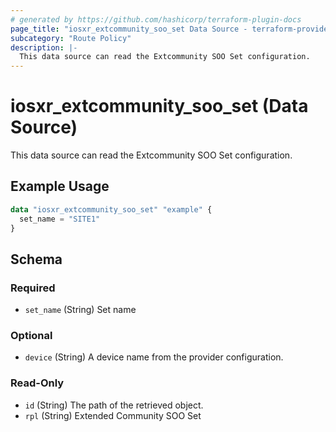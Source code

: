 ```yaml
---
# generated by https://github.com/hashicorp/terraform-plugin-docs
page_title: "iosxr_extcommunity_soo_set Data Source - terraform-provider-iosxr"
subcategory: "Route Policy"
description: |-
  This data source can read the Extcommunity SOO Set configuration.
---
```


# iosxr_extcommunity_soo_set (Data Source)

This data source can read the Extcommunity SOO Set configuration.

## Example Usage

```terraform
data "iosxr_extcommunity_soo_set" "example" {
  set_name = "SITE1"
}
```

<!-- schema generated by tfplugindocs -->
## Schema

### Required

- `set_name` (String) Set name

### Optional

- `device` (String) A device name from the provider configuration.

### Read-Only

- `id` (String) The path of the retrieved object.
- `rpl` (String) Extended Community SOO Set
